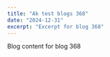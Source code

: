 ```yaml
---
title: "Ak test blogs 368"
date: "2024-12-31"
excerpt: "Excerpt for blog 368"
---
```


Blog content for blog 368